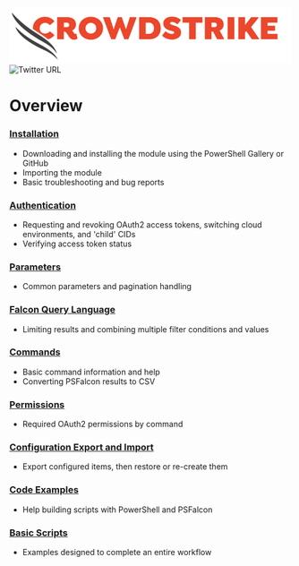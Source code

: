 ![CrowdStrike Falcon](https://raw.githubusercontent.com/CrowdStrike/falconpy/main/docs/asset/cs-logo.png)
![Twitter URL](https://img.shields.io/twitter/url?label=Follow%20%40CrowdStrike&style=social&url=https%3A%2F%2Ftwitter.com%2FCrowdStrike)

# Overview
### [Installation](https://github.com/CrowdStrike/psfalcon/wiki/Installation)
* Downloading and installing the module using the PowerShell Gallery or GitHub
* Importing the module
* Basic troubleshooting and bug reports
### [Authentication](https://github.com/CrowdStrike/psfalcon/wiki/Authentication)
* Requesting and revoking OAuth2 access tokens, switching cloud environments, and 'child' CIDs
* Verifying access token status
### [Parameters](https://github.com/CrowdStrike/psfalcon/wiki/Parameters)
* Common parameters and pagination handling
### [Falcon Query Language](https://github.com/CrowdStrike/psfalcon/wiki/Falcon-Query-Language)
* Limiting results and combining multiple filter conditions and values
### [Commands](https://github.com/CrowdStrike/psfalcon/wiki/Commands)
* Basic command information and help
* Converting PSFalcon results to CSV
### [Permissions](https://github.com/CrowdStrike/psfalcon/wiki/Permissions)
* Required OAuth2 permissions by command
### [Configuration Export and Import](https://github.com/CrowdStrike/psfalcon/wiki/Configuration-Export-and-Import)
* Export configured items, then restore or re-create them
### [Code Examples](https://github.com/CrowdStrike/psfalcon/wiki/Code-Examples)
* Help building scripts with PowerShell and PSFalcon
### [Basic Scripts](https://github.com/CrowdStrike/psfalcon/wiki/Basic-Scripts)
* Examples designed to complete an entire workflow